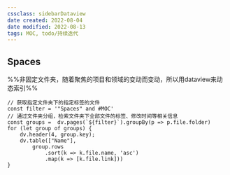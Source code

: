 ```yaml
---
cssclass: sidebarDataview
date created: 2022-08-04
date modified: 2022-08-13
tags: MOC, todo/持续迭代
---
```


## Spaces

%%非固定文件夹，随着聚焦的项目和领域的变动而变动，所以用dataview来动态索引%%

```dataviewjs
// 获取指定文件夹下的指定标签的文件
const filter = '"Spaces" and #MOC'
// 通过文件夹分组，检索文件夹下全部文件的标签、修改时间等相关信息
const groups =  dv.pages(`${filter}`).groupBy(p => p.file.folder)
for (let group of groups) {
	dv.header(4, group.key);
	dv.table(["Name"],
		group.rows
			.sort(k => k.file.name, 'asc')
			.map(k => [k.file.link]))
}
```
